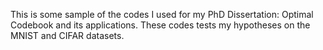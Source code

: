 This is some sample of the codes I used for my PhD Dissertation: Optimal Codebook and its applications. These codes tests my hypotheses on the MNIST and CIFAR datasets.
